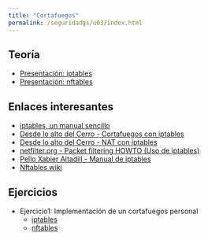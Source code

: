 ```yaml
---
title: "Cortafuegos"
permalink: /seguridadgs/u03/index.html
---
```


## Teoría

* [Presentación: iptables](https://docs.google.com/presentation/d/e/2PACX-1vSDP6RNlDWZV2JnBES3u-IPGf4_F8TNYzOjKiESMAcWxS741Ise6kGCmTawhfAn0Q34qB8MHSJ2DRdu/pub?start=false&loop=false&delayms=3000)
* [Presentación: nftables](https://docs.google.com/presentation/d/e/2PACX-1vRmCJr5FJXf47EaR3JOCVk2drs6mqrYPdckvty7q9TeUTJL8u4S5VHJu_u6KzMV0a2zeVdeXsfz9Xky/pub?start=false&loop=false&delayms=3000)


## Enlaces interesantes

* [iptables, un manual sencillo](iptables.html)
* [Desde lo alto del Cerro - Cortafuegos con iptables](https://albertomolina.wordpress.com/2011/12/08/cortafuegos-con-iptables/)
* [Desde lo alto del Cerro - NAT con iptables](https://albertomolina.wordpress.com/2009/01/09/nat-con-iptables/)
* [netfilter.org - Packet filtering HOWTO (Uso de iptables)](https://www.netfilter.org/documentation/HOWTO/es/packet-filtering-HOWTO-7.html)
* [Pello Xabier Altadill - Manual de iptables](https://dit.gonzalonazareno.org/moodle/pluginfile.php/14821/mod_resource/content/0/IPTABLES.pdf)
* [Nftables wiki](https://wiki.nftables.org/wiki-nftables/index.php/Main_Page)


## Ejercicios

* Ejercicio1: Implementación de un cortafuegos personal
    * [iptables](ejercicio1.html)
    * [nftables](https://www.josedomingo.org/pledin/2019/12/nftables-cortafuegos-personal/)

<!--
* [Ejercicio 2: Implementación de un cortafuegos perimetral](ejercicio2.html)
* [Ejercicio 3: Mejoramos nuestro cortafuegos perimetral](ejercicio3.html)

## Práctica

* [Práctica: Cortafuegos perimetral con DMZ](practica.html)
-->